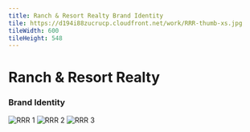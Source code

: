 ```yaml
---
title: Ranch & Resort Realty Brand Identity
tile: https://d194i88zucrucp.cloudfront.net/work/RRR-thumb-xs.jpg
tileWidth: 600
tileHeight: 548
---
```


# Ranch & Resort Realty
### Brand Identity
![RRR 1](https://d194i88zucrucp.cloudfront.net/work/RRR1-lg.jpg)
![RRR 2](https://d194i88zucrucp.cloudfront.net/work/RRR2-lg.jpg)
![RRR 3](https://d194i88zucrucp.cloudfront.net/work/RRR3-lg.jpg)

